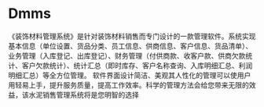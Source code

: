 # Dmms
 《装饰材料管理系统》是针对装饰材料销售而专门设计的一款管理软件。系统实现基本信息（单位设置、货品分类、员工信息、供商信息、客户信息、货品清单）、业务管理（入库登记、出库登记）、财务管理（付供商款、收客户款、供商欠款统计、客户欠款统计）、统计汇总（即时库存、客户名称查询、入库明细汇总、利润明细汇总）等全方位管理。 软件界面设计简洁、美观其人性化的管理可以使用户用轻易上手，提升服务质量，提高工作效率。科学的管理方法会给您带来无限的效益，该水泥销售管理系统将是您明智的选择
